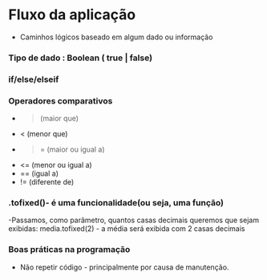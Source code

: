 # Fluxo da aplicação

- Caminhos lógicos baseado em algum dado ou informação

### Tipo de dado : Boolean ( true | false)

### if/else/elseif

### Operadores comparativos

- > (maior que)
- < (menor que)
- >= (maior ou igual a)
- <= (menor ou igual a)
- == (igual a)
- != (diferente de)

### .tofixed()- é uma funcionalidade(ou seja, uma função)
  -Passamos, como parâmetro, quantos casas decimais queremos que sejam exibidas:
  media.tofixed(2) - a média será exibida com 2 casas decimais

### Boas práticas na programação

- Não repetir código - principalmente por causa de manutenção.